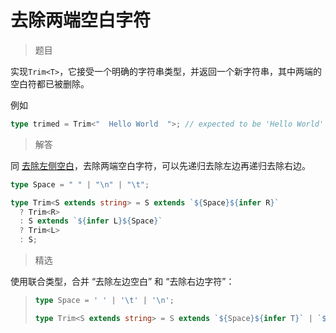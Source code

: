 # 去除两端空白字符

<BtnGroup 
  issue="https://tsch.js.org/108/solutions"
  answer="https://github.com/type-challenges/type-challenges/issues/31927"
/>

> 题目

实现`Trim<T>`，它接受一个明确的字符串类型，并返回一个新字符串，其中两端的空白符都已被删除。

例如

```ts
type trimed = Trim<"  Hello World  ">; // expected to be 'Hello World'
```

> 解答

同 [去除左侧空白](/challenges/medium/00106-medium-qu-chu-zuo-ce-kong-bai.html)，去除两端空白字符，可以先递归去除左边再递归去除右边。

```ts
type Space = " " | "\n" | "\t";

type Trim<S extends string> = S extends `${Space}${infer R}`
  ? Trim<R>
  : S extends `${infer L}${Space}`
  ? Trim<L>
  : S;
```

> 精选

<BtnGroup 
  featured="https://github.com/type-challenges/type-challenges/issues/481"
/>

使用联合类型，合并 “去除左边空白” 和 “去除右边字符”：

> ```ts
> type Space = ' ' | '\t' | '\n';
> 
> type Trim<S extends string> = S extends `${Space}${infer T}` | `${infer T}${Space}` ? Trim<T> : S;
> ```

